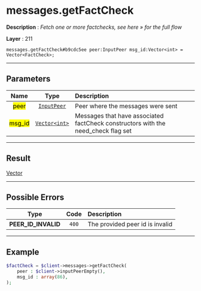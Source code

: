 # messages.getFactCheck

**Description** : *Fetch one or more factchecks, see here » for the full flow*

**Layer** : 211

```tl
messages.getFactCheck#b9cdc5ee peer:InputPeer msg_id:Vector<int> = Vector<FactCheck>;
```

---

## Parameters

| Name | Type | Description |
| :---: | :---: | :--- |
| <mark>peer</mark> | [`InputPeer`](type/InputPeer) | Peer where the messages were sent |
| <mark>msg_id</mark> | [`Vector<int>`](type/int) | Messages that have associated factCheck constructors with the need_check flag set |

---

## Result

[Vector<FactCheck>](type/FactCheck)

---

## Possible Errors

| Type | Code | Description |
| :---: | :---: | :--- |
| **PEER_ID_INVALID** | `400` | The provided peer id is invalid |

---

## Example

```php
$factCheck = $client->messages->getFactCheck(
	peer : $client->inputPeerEmpty(),
	msg_id : array(86),
);
```